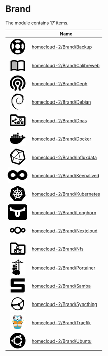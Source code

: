 # Brand

The module contains 17 items.



| |Name|
|:---:|---|
| ![illustration of homecloud-2/Brand/Backup](../../homecloud-2/Brand/Backup.png) | [homecloud-2/Brand/Backup](../../homecloud-2/Brand/Backup.md) |
| ![illustration of homecloud-2/Brand/Calibreweb](../../homecloud-2/Brand/Calibreweb.png) | [homecloud-2/Brand/Calibreweb](../../homecloud-2/Brand/Calibreweb.md) |
| ![illustration of homecloud-2/Brand/Ceph](../../homecloud-2/Brand/Ceph.png) | [homecloud-2/Brand/Ceph](../../homecloud-2/Brand/Ceph.md) |
| ![illustration of homecloud-2/Brand/Debian](../../homecloud-2/Brand/Debian.png) | [homecloud-2/Brand/Debian](../../homecloud-2/Brand/Debian.md) |
| ![illustration of homecloud-2/Brand/Dnas](../../homecloud-2/Brand/Dnas.png) | [homecloud-2/Brand/Dnas](../../homecloud-2/Brand/Dnas.md) |
| ![illustration of homecloud-2/Brand/Docker](../../homecloud-2/Brand/Docker.png) | [homecloud-2/Brand/Docker](../../homecloud-2/Brand/Docker.md) |
| ![illustration of homecloud-2/Brand/Influxdata](../../homecloud-2/Brand/Influxdata.png) | [homecloud-2/Brand/Influxdata](../../homecloud-2/Brand/Influxdata.md) |
| ![illustration of homecloud-2/Brand/Keepalived](../../homecloud-2/Brand/Keepalived.png) | [homecloud-2/Brand/Keepalived](../../homecloud-2/Brand/Keepalived.md) |
| ![illustration of homecloud-2/Brand/Kubernetes](../../homecloud-2/Brand/Kubernetes.png) | [homecloud-2/Brand/Kubernetes](../../homecloud-2/Brand/Kubernetes.md) |
| ![illustration of homecloud-2/Brand/Longhorn](../../homecloud-2/Brand/Longhorn.png) | [homecloud-2/Brand/Longhorn](../../homecloud-2/Brand/Longhorn.md) |
| ![illustration of homecloud-2/Brand/Nextcloud](../../homecloud-2/Brand/Nextcloud.png) | [homecloud-2/Brand/Nextcloud](../../homecloud-2/Brand/Nextcloud.md) |
| ![illustration of homecloud-2/Brand/Nfs](../../homecloud-2/Brand/Nfs.png) | [homecloud-2/Brand/Nfs](../../homecloud-2/Brand/Nfs.md) |
| ![illustration of homecloud-2/Brand/Portainer](../../homecloud-2/Brand/Portainer.png) | [homecloud-2/Brand/Portainer](../../homecloud-2/Brand/Portainer.md) |
| ![illustration of homecloud-2/Brand/Samba](../../homecloud-2/Brand/Samba.png) | [homecloud-2/Brand/Samba](../../homecloud-2/Brand/Samba.md) |
| ![illustration of homecloud-2/Brand/Syncthing](../../homecloud-2/Brand/Syncthing.png) | [homecloud-2/Brand/Syncthing](../../homecloud-2/Brand/Syncthing.md) |
| ![illustration of homecloud-2/Brand/Traefik](../../homecloud-2/Brand/Traefik.png) | [homecloud-2/Brand/Traefik](../../homecloud-2/Brand/Traefik.md) |
| ![illustration of homecloud-2/Brand/Ubuntu](../../homecloud-2/Brand/Ubuntu.png) | [homecloud-2/Brand/Ubuntu](../../homecloud-2/Brand/Ubuntu.md) |



